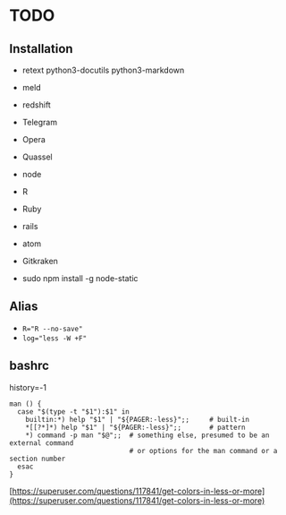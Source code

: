 # TODO

## Installation

- retext python3-docutils python3-markdown
- meld

- redshift
- Telegram
- Opera
- Quassel

- node
- R
- Ruby
- rails

- atom
- Gitkraken

- sudo npm install -g node-static

## Alias

- `R="R --no-save"`
- `log="less -W +F"`

## bashrc

history=-1

```
man () {
  case "$(type -t "$1"):$1" in
    builtin:*) help "$1" | "${PAGER:-less}";;     # built-in
    *[[?*]*) help "$1" | "${PAGER:-less}";;       # pattern
    *) command -p man "$@";;  # something else, presumed to be an external command
                              # or options for the man command or a section number
  esac
}
```

[https://superuser.com/questions/117841/get-colors-in-less-or-more](https://superuser.com/questions/117841/get-colors-in-less-or-more)
